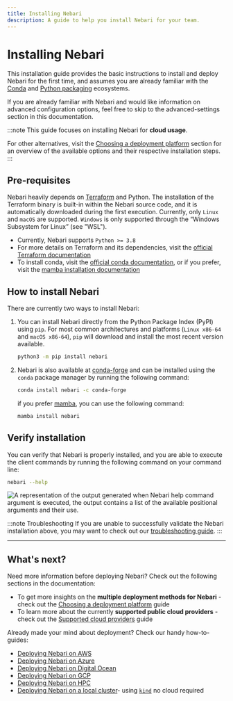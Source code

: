 ```yaml
---
title: Installing Nebari
description: A guide to help you install Nebari for your team.
---
```


# Installing Nebari

This installation guide provides the basic instructions to install and deploy Nebari for the first time, and assumes you are already familiar with the [Conda](https://docs.conda.io/projects/conda/en/latest/) and [Python packaging](https://packaging.python.org/en/latest/tutorials/installing-packages/#installing-packages) ecosystems.

<!-- TODO: add link to advanced-settings section -->

If you are already familiar with Nebari and would like information on advanced configuration options, feel free to skip to the advanced-settings section in this documentation.

:::note
This guide focuses on installing Nebari for **cloud usage**.

For other alternatives, visit the [Choosing a deployment platform][nebari-deploy] section for an overview of the available options and their respective installation steps.
:::

## Pre-requisites

Nebari heavily depends on [Terraform](https://www.terraform.io/) and Python. The installation of the Terraform binary is built-in within the Nebari source code, and it is automatically downloaded during the first execution. Currently, only `Linux` and `macOS` are supported. `Windows` is only supported through the “Windows Subsystem for Linux” (see "WSL").

- Currently, Nebari supports `Python >= 3.8`
- For more details on Terraform and its dependencies, visit the [official Terraform documentation](https://learn.hashicorp.com/tutorials/terraform/install-cli)
- To install conda, visit the [official conda documentation](https://docs.conda.io/projects/conda/en/latest/user-guide/install/index.html), or if you prefer, visit the [mamba installation documentation](https://github.com/mamba-org/mamba#installation)

## How to install Nebari

There are currently two ways to install Nebari:

1. You can install Nebari directly from the Python Package Index (PyPI) using `pip`. For most common architectures and platforms (`Linux x86-64` and `macOS x86-64`), `pip` will download and install the most recent version available.

   ```bash
   python3 -m pip install nebari
   ```

2. Nebari is also available at [conda-forge](https://anaconda.org/conda-forge/nebari) and can be installed using the `conda` package manager by running the following command:

   ```bash
   conda install nebari -c conda-forge
   ```

   if you prefer [mamba](https://github.com/mamba-org/mamba#mamba), you can use the following command:

   ```bash
   mamba install nebari
   ```

## Verify installation

You can verify that Nebari is properly installed, and you are able to execute the client commands by running the following command on your command line:

```bash
nebari --help
```

![A representation of the output generated when Nebari help command argument is executed, the output contains a list of the available positional arguments and their use.](/img/getting-started/validate_installation.png "Nebari's help command line output")

:::note Troubleshooting
If you are unable to successfully validate the Nebari installation above, you may want to check out our [troubleshooting guide][nebari-troubleshooting].
:::

---

## What's next?

Need more information before deploying Nebari? Check out the following sections in the documentation:

- To get more insights on the **multiple deployment methods for Nebari** - check out the [Choosing a deployment platform][nebari-deploy] guide
- To learn more about the currently **supported public cloud providers** - check out the [Supported cloud providers][supported-cloud-providers] guide

Already made your mind about deployment? Check our handy how-to-guides:

- [Deploying Nebari on AWS][nebari-aws]
- [Deploying Nebari on Azure][nebari-azure]
- [Deploying Nebari on Digital Ocean][nebari-do]
- [Deploying Nebari on GCP][nebari-gcp]
- [Deploying Nebari on HPC][nebari-hpc]
- [Deploying Nebari on a local cluster][nebari-local]- using [`kind`](https://kind.sigs.k8s.io/) no cloud required

<!-- Internal links -->

[nebari-aws]: /how-tos/nebari-aws.md
[nebari-azure]: /how-tos/nebari-azure.md
[nebari-do]: /how-tos/nebari-do.md
[nebari-gcp]: /how-tos/nebari-gcp.md
[nebari-hpc]: /how-tos/nebari-hpc.md
[nebari-local]: /how-tos/nebari-local.md
[nebari-deploy]: /getting-started/deploy.mdx
[nebari-troubleshooting]: /troubleshooting.mdx
[supported-cloud-providers]: /getting-started/cloud-providers.mdx
